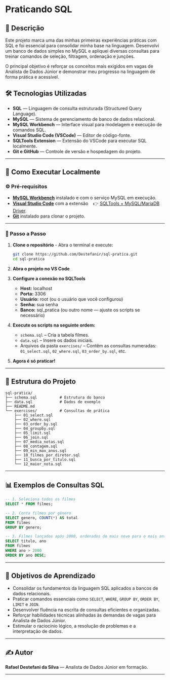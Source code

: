 # Praticando SQL

## 📘 Descrição

Este projeto marca uma das minhas primeiras experiências práticas com SQL e foi essencial para consolidar minha base na linguagem. Desenvolvi um banco de dados simples no MySQL e apliquei diversas consultas para treinar comandos de seleção, filtragem, ordenação e junções. 

O principal objetivo é reforçar os conceitos mais exigidos em vagas de Analista de Dados Júnior e demonstrar meu progresso na linguagem de forma prática e acessível.


## 🛠️ Tecnologias Utilizadas

- **SQL** — Linguagem de consulta estruturada (Structured Query Language).
- **MySQL** — Sistema de gerenciamento de banco de dados relacional.
- **MySQL Workbench** — Interface visual para modelagem e execução de comandos SQL.
- **Visual Studio Code (VSCode)** — Editor de código-fonte.
- **SQLTools Extension** — Extensão do VSCode para executar SQL localmente.
- **Git e GitHub** — Controle de versão e hospedagem do projeto.

---

## 🚀 Como Executar Localmente

### ⚙️ Pré-requisitos

- **[MySQL Workbench](https://dev.mysql.com/downloads/installer/)** instalado e com o serviço MySQL em execução.
- **[Visual Studio Code](https://code.visualstudio.com/download)** com a extensão  
 👉 [SQLTools + MySQL/MariaDB Driver](https://marketplace.visualstudio.com/items?itemName=mtxr.sqltools).
- **[Git](https://git-scm.com/)** instalado para clonar o projeto.

---

### 🧭 Passo a Passo

1.  **Clone o repositório** - Abra o terminal e execute:

    ```bash
    git clone https://github.com/Destefanir/sql-pratica.git
    cd sql-pratica
    ```

2. **Abra o projeto no VS Code**

3. **Configure a conexão no SQLTools**
    - **Host:** localhost
    - **Porta:** 3306
    - **Usuário:** root (ou o usuário que você configurou)
    - **Senha:** sua senha
    - **Banco:** sql_pratica (ou outro nome — ajuste os scripts se necessário)

4. **Execute os scripts na seguinte ordem:**
    - `schema.sql` – Cria a tabela filmes.
    - `data.sql` – Insere os dados iniciais.
    - Arquivos da pasta `exercises/` – Contêm as consultas numeradas:
   `01_select.sql`, `02_where.sql`, `03_order_by.sql`, etc.

5. **Agora é só praticar!**

---

## 📂 Estrutura do Projeto

```plaintext
sql-pratica/
├── schema.sql          # Estrutura do banco
├── data.sql            # Dados de exemplo
├── README.md
└── exercises/          # Consultas de prática
    ├── 01_select.sql
    ├── 02_where.sql
    ├── 03_order_by.sql
    ├── 04_groupby.sql
    ├── 05_limit.sql
    ├── 06_join.sql
    ├── 07_media_notas.sql
    ├── 08_contagem.sql
    ├── 09_min_max_anos.sql
    ├── 10_filmes_por_diretor.sql
    ├── 11_busca_por_titulo.sql
    └── 12_maior_nota.sql
```  

---

## 📊 Exemplos de Consultas SQL

```sql
-- 1. Seleciona todos os filmes
SELECT * FROM filmes;

-- 2. Conta filmes por gênero
SELECT genero, COUNT(*) AS total
FROM filmes
GROUP BY genero;

-- 3. Filmes lançados após 2000, ordenados do mais novo para o mais antigo
SELECT titulo, ano
FROM filmes
WHERE ano > 2000
ORDER BY ano DESC;
```

---

## 🎯 Objetivos de Aprendizado
- Consolidar os fundamentos da linguagem SQL aplicados a bancos de dados relacionais.
- Praticar comandos essenciais como `SELECT`, `WHERE`, `GROUP BY`, `ORDER BY`, `LIMIT` e `JOIN`.
- Desenvolver fluência na escrita de consultas eficientes e organizadas.
- Reforçar habilidades técnicas alinhadas às demandas de vagas para Analista de Dados Júnior.
- Estimular o raciocínio lógico, a resolução de problemas e a interpretação de dados.

---

## ✍️ Autor

**Rafael Destefani da Silva** — Analista de Dados Júnior em formação.

---